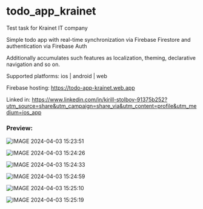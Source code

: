 # todo_app_krainet

Test task for Krainet IT company

Simple todo app with real-time synchronization via Firebase Firestore and authentication via Firebase Auth

Additionally accumulates such features as localization, theming, declarative navigation and so on.

Supported platforms: ios | android | web

Firebase hosting: https://todo-app-krainet.web.app

Linked in: https://www.linkedin.com/in/kirill-stolbov-91375b252?utm_source=share&utm_campaign=share_via&utm_content=profile&utm_medium=ios_app

### Preview:

![IMAGE 2024-04-03 15:23:51](https://github.com/KirillStolbov/todo_app_krainet/assets/116667638/5963e43e-a232-4583-8a13-d65273d5f54c)

![IMAGE 2024-04-03 15:24:26](https://github.com/KirillStolbov/todo_app_krainet/assets/116667638/b03a8188-a95c-4d94-8b73-c6a033c35746)

![IMAGE 2024-04-03 15:24:33](https://github.com/KirillStolbov/todo_app_krainet/assets/116667638/fc02b27f-fd6b-45a2-a5f7-c08e66765019)

![IMAGE 2024-04-03 15:24:59](https://github.com/KirillStolbov/todo_app_krainet/assets/116667638/d94e5a4e-eb3f-4943-94d8-adc364346ba7)

![IMAGE 2024-04-03 15:25:10](https://github.com/KirillStolbov/todo_app_krainet/assets/116667638/1bda7e2e-34cd-4234-b1a2-988f0bf41b9b)

![IMAGE 2024-04-03 15:25:19](https://github.com/KirillStolbov/todo_app_krainet/assets/116667638/e0a3e102-63f9-4418-8054-6d680c896160)

